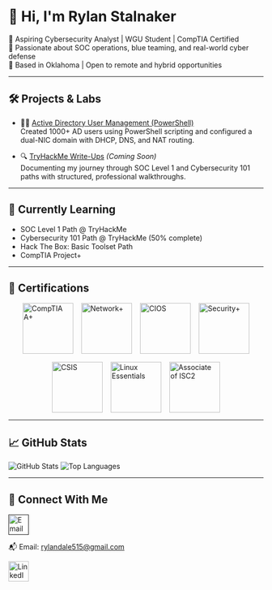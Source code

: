 # 👋 Hi, I'm Rylan Stalnaker

🎯 Aspiring Cybersecurity Analyst | WGU Student | CompTIA Certified  
🔐 Passionate about SOC operations, blue teaming, and real-world cyber defense  
📍 Based in Oklahoma | Open to remote and hybrid opportunities

---

## 🛠️ Projects & Labs

- 🧑‍💼 [Active Directory User Management (PowerShell)](https://github.com/Rylandale515/AD-User-Management)  
  Created 1000+ AD users using PowerShell scripting and configured a dual-NIC domain with DHCP, DNS, and NAT routing.

- 🔍 [TryHackMe Write-Ups](https://github.com/Rylandale515/THM-Write-Ups) *(Coming Soon)*  
  Documenting my journey through SOC Level 1 and Cybersecurity 101 paths with structured, professional walkthroughs.

---

## 🌱 Currently Learning

- SOC Level 1 Path @ TryHackMe
- Cybersecurity 101 Path @ TryHackMe (50% complete)
- Hack The Box: Basic Toolset Path
- CompTIA Project+

---

## 📜 Certifications

<div style="display: flex; flex-wrap: wrap; gap: 16px; justify-content: center;">
  <a href="https://www.credly.com/badges/8233d4c9-208d-4504-9d3d-0d07ac6722d9/public_url">
    <img src="https://github.com/user-attachments/assets/4dcff621-5162-4654-b8c5-d56a103b0d78" width="100px" alt="CompTIA A+" />
  </a>
  <a href="https://www.credly.com/badges/201270ac-617d-45cd-a5d9-486265be596b/public_url">
    <img src="https://github.com/user-attachments/assets/8ffcd354-8800-4d8f-ab06-e61c364c0b63" width="100px" alt="Network+" />
  </a>
  <a href="https://www.credly.com/badges/803b30b7-584c-4fa1-a66c-4de590344baf/public_url">
    <img src="https://github.com/Rylandale515/Rylandale515/assets/34111857/50880cde-e2fe-4b57-a15a-fbdf773fc7fd" width="100px" alt="CIOS" />
  </a>
  <a href="https://www.credly.com/badges/320fa07d-caed-45da-933d-b92d07b4963d/public_url">
    <img src="https://github.com/user-attachments/assets/f2d12349-3c15-4a19-9628-c04585867263" width="100px" alt="Security+" />
  </a>
  <a href="https://www.credly.com/badges/489aa74c-e92c-4db0-8aed-58888017214d/public_url">
    <img src="https://github.com/user-attachments/assets/20c94006-7008-42a5-906d-40d14731e2f2" width="100px" alt="CSIS" />
  </a>
  <a href="https://www.credly.com/badges/1afba32d-58d8-4207-9ef4-0cdf3eb5474a/public_url">
    <img src="https://github.com/user-attachments/assets/209175fa-5776-4815-a2e6-43a6a3017fee" width="100px" alt="Linux Essentials" />
  </a>
  <a href="https://www.credly.com/badges/3c30f03e-2fe2-4f76-a116-e71edbff45fd/public_url">
    <img src="https://github.com/user-attachments/assets/d26f0098-2cc7-46a2-87f4-c1c4b0b7967e" width="100px" alt="Associate of ISC2" />
  </a>
</div>



---

## 📈 GitHub Stats

![GitHub Stats](https://github-readme-stats.vercel.app/api?username=Rylandale515&show_icons=true&theme=radical)
![Top Languages](https://github-readme-stats.vercel.app/api/top-langs/?username=Rylandale515&layout=compact&theme=radical)

---

## 🤝 Connect With Me

<a href=""><img src="mailto:rylandale515@gmail.com" width="40px" alt="Email Me"/></a>

📬 Email: [rylandale515@gmail.com](mailto:rylandale515@gmail.com)

<a href="https://www.linkedin.com/in/rylan-stalnaker-6ba923180"><img src="https://github.com/Rylandale515/Rylandale515/assets/34111857/63aef385-a11e-4489-86df-9d73ffea2f7d" width="40px" alt="LinkedIn Profile"/></a>

